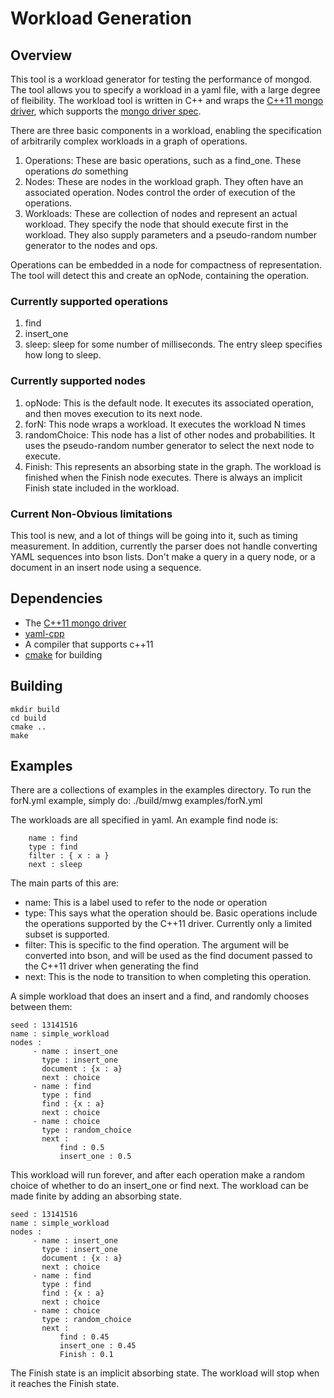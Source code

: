 Workload Generation
===================

Overview
--------

This tool is a workload generator for testing the performance of
mongod. The tool allows you to specify a workload in a yaml file, with
a large degree of fleibility. The workload tool is written in C++ and
wraps the
[C++11 mongo driver](https://github.com/mongodb/mongo-cxx-driver/tree/master),
which supports the
[mongo driver spec](https://github.com/mongodb/specifications/blob/master/source/crud/crud.rst).

There are three basic components in a workload, enabling the
specification of arbitrarily complex workloads in a graph of
operations. 
1. Operations: These are basic operations, such as a find_one. These
   operations *do* something
2. Nodes: These are nodes in the workload graph. They often have an
   associated operation. Nodes control the order of execution of the
   operations.
3. Workloads: These are collection of nodes and represent an actual
   workload. They specify the node that should execute first in the
   workload. They also supply parameters and a pseudo-random number
   generator to the nodes and ops. 

Operations can be embedded in a node for compactness of
representation. The tool will detect this and create an opNode,
containing the operation. 

### Currently supported operations

1. find
2. insert_one
3. sleep: sleep for some number of milliseconds. The entry sleep
   specifies how long to sleep. 

### Currently supported nodes

1. opNode: This is the default node. It executes its associated
   operation, and then moves execution to its next node.
2. forN: This node wraps a workload. It executes the workload N times
3. randomChoice: This node has a list of other nodes and
   probabilities. It uses the pseudo-random number generator to select
   the next node to execute.
4. Finish: This represents an absorbing state in the graph. The
   workload is finished when the Finish node executes. There is always
   an implicit Finish state included in the workload. 


### Current Non-Obvious limitations

This tool is new, and a lot of things will be going into it, such as
timing measurement. In addition, currently the parser does not handle
converting YAML sequences into bson lists. Don't make a query in a
query node, or a document in an insert node using a sequence. 

Dependencies
------------
* The [C++11 mongo driver](https://github.com/mongodb/mongo-cxx-driver/tree/master)
* [yaml-cpp](https://github.com/jbeder/yaml-cpp)
* A compiler that supports c++11
* [cmake](http://www.cmake.org/) for building

Building
--------

    mkdir build
    cd build
    cmake ..
    make

Examples
--------

There are a collections of examples in the examples directory. To run
the forN.yml example, simply do:
    ./build/mwg examples/forN.yml

The workloads are all specified in yaml. An example find node is:

        name : find
        type : find
        filter : { x : a }
        next : sleep

The main parts of this are:
* name: This is a label used to refer to the node or operation
* type: This says what the operation should be. Basic operations
  include the operations supported by the C++11 driver. Currently only
  a limited subset is supported.
* filter: This is specific to the find operation. The argument will be
  converted into bson, and will be used as the find document passed
  to the C++11 driver when generating the find
* next: This is the node to transition to when completing this
  operation.

A simple workload that does an insert and a find, and randomly
chooses between them:

    seed : 13141516
    name : simple_workload
    nodes :
         - name : insert_one
           type : insert_one
           document : {x : a}
           next : choice
         - name : find
           type : find
           find : {x : a}
           next : choice
         - name : choice
           type : random_choice
           next :
               find : 0.5
               insert_one : 0.5

This workload will run forever, and after each operation make a random
choice of whether to do an insert_one or find next. The workload can be
made finite by adding an absorbing state.

    seed : 13141516
    name : simple_workload
    nodes :
         - name : insert_one
           type : insert_one
           document : {x : a}
           next : choice
         - name : find
           type : find
           find : {x : a}
           next : choice
         - name : choice
           type : random_choice
           next :
               find : 0.45
               insert_one : 0.45
               Finish : 0.1

The Finish state is an implicit absorbing state. The workload will
stop when it reaches the Finish state. 
